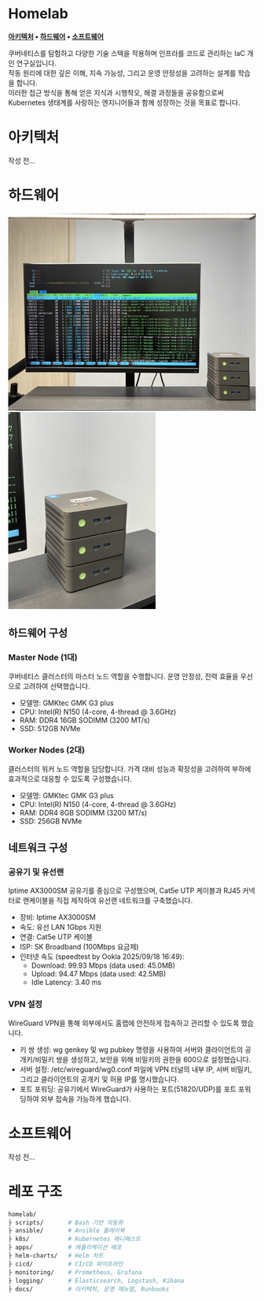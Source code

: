 # Homelab

**[아키텍처](#아키텍처) • [하드웨어](#하드웨어) • [소프트웨어](#소프트웨어)**

쿠버네티스를 탐험하고 다양한 기술 스택을 적용하며 인프라를 코드로 관리하는 IaC 개인 연구실입니다.  
작동 원리에 대한 깊은 이해, 지속 가능성, 그리고 운영 안정성을 고려하는 설계를 학습을 합니다.  
이러한 접근 방식을 통해 얻은 지식과 시행착오, 해결 과정들을 공유함으로써 Kubernetes 생태계를 사랑하는 엔지니어들과 함께 성장하는 것을 목표로 합니다.

# 아키텍처
작성 전...

# 하드웨어
<p>
  <img src="./images/homelab-1.jpeg" height="400px" alt="mini pc">
  <img src="./images/homelab-2.jpeg" height="400px" alt="mini pc">
</p>


## 하드웨어 구성

### Master Node (1대)
쿠버네티스 클러스터의 마스터 노드 역할을 수행합니다. 운영 안정성, 전력 효율을 우선으로 고려하여 선택했습니다.
- 모델명: GMKtec GMK G3 plus
- CPU: Intel(R) N150 (4-core, 4-thread @ 3.6GHz)
- RAM: DDR4 16GB SODIMM (3200 MT/s)
- SSD: 512GB NVMe

### Worker Nodes (2대)
클러스터의 워커 노드 역할을 담당합니다. 가격 대비 성능과 확장성을 고려하여 부하에 효과적으로 대응할 수 있도록 구성했습니다.
- 모델명: GMKtec GMK G3 plus
- CPU: Intel(R) N150 (4-core, 4-thread @ 3.6GHz)
- RAM: DDR4 8GB SODIMM (3200 MT/s)
- SSD: 256GB NVMe

## 네트워크 구성

### 공유기 및 유선랜
Iptime AX3000SM 공유기를 중심으로 구성했으며, Cat5e UTP 케이블과 RJ45 커넥터로 랜케이블을 직접 제작하여 유선랜 네트워크를 구축했습니다. 
- 장비: Iptime AX3000SM
- 속도: 유선 LAN 1Gbps 지원
- 연결: Cat5e UTP 케이블
- ISP: SK Broadband (100Mbps 요금제) 
- 인터넷 속도 (speedtest by Ookla 2025/09/18 16:49): 
   - Download: 99.93 Mbps (data used: 45.0MB)
   - Upload: 94.47 Mbps (data used: 42.5MB)
   - Idle Latency: 3.40 ms

### VPN 설정
WireGuard VPN을 통해 외부에서도 홈랩에 안전하게 접속하고 관리할 수 있도록 했습니다.
- 키 쌍 생성: wg genkey 및 wg pubkey 명령을 사용하여 서버와 클라이언트의 공개키/비밀키 쌍을 생성하고, 보안을 위해 비밀키의 권한을 600으로 설정했습니다.
- 서버 설정: /etc/wireguard/wg0.conf 파일에 VPN 터널의 내부 IP, 서버 비밀키, 그리고 클라이언트의 공개키 및 허용 IP를 명시했습니다.
- 포트 포워딩: 공유기에서 WireGuard가 사용하는 포트(51820/UDP)를 포트 포워딩하여 외부 접속을 가능하게 했습니다.

# 소프트웨어
작성 전...

# 레포 구조
```bash
homelab/
├ scripts/       # Bash 기반 자동화
├ ansible/       # Ansible 플레이북
├ k8s/           # Kubernetes 매니페스트
├ apps/          # 애플리케이션 배포
├ helm-charts/   # Helm 차트
├ cicd/          # CI/CD 파이프라인
├ monitoring/    # Prometheus, Grafana
├ logging/       # Elasticsearch, Logstash, Kibana
├ docs/          # 아키텍처, 운영 매뉴얼, Runbooks
```